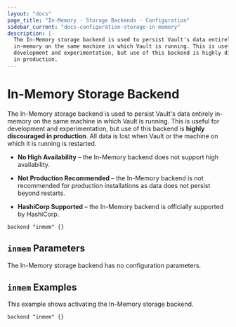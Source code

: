 ```yaml
---
layout: "docs"
page_title: "In-Memory - Storage Backends - Configuration"
sidebar_current: "docs-configuration-storage-in-memory"
description: |-
  The In-Memory storage backend is used to persist Vault's data entirely
  in-memory on the same machine in which Vault is running. This is useful for
  development and experimentation, but use of this backend is highly discouraged
  in production.
---
```


# In-Memory Storage Backend

The In-Memory storage backend is used to persist Vault's data entirely in-memory
on the same machine in which Vault is running. This is useful for development
and experimentation, but use of this backend is **highly discouraged in
production**. All data is lost when Vault or the machine on which it is running
is restarted.

- **No High Availability** – the In-Memory backend does not support high
  availability.

- **Not Production Recommended** – the In-Memory backend is not recommended for
  production installations as data does not persist beyond restarts.

- **HashiCorp Supported** – the In-Memory backend is officially supported by
  HashiCorp.

```hcl
backend "inmem" {}
```

## `inmem` Parameters

The In-Memory storage backend has no configuration parameters.

## `inmem` Examples

This example shows activating the In-Memory storage backend.

```hcl
backend "inmem" {}
```
